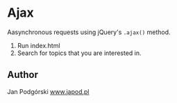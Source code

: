 # Ajax

Aasynchronous requests using jQuery's `.ajax()` method.

1. Run index.html
2. Search for topics that you are interested in.

## Author

Jan Podgórski
www.japod.pl
